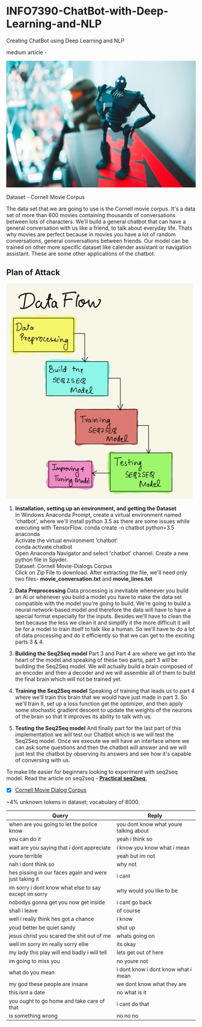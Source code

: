 # INFO7390-ChatBot-with-Deep-Learning-and-NLP
Creating ChatBot using Deep Learning and NLP

medium article - 

<Img src="https://github.com/rhnyewale/INFO7390-ChatBot-with-Deep-Learning-and-NLP/blob/main/Images/Bot.jpg?raw=true">


Dataset - Cornell Movie Corpus

The data set that we are going to use is the Cornell movie corpus. It's a data set of more than 600 movies containing thousands of conversations between lots of characters. We'll build a general chatbot that can have a general conversation with us like a friend, to talk about everyday life. Thats why movies are perfect because in movies you have a lot of random conversations, general conversations between friends. Our model can be trained on other more specific dataset like calender assistant or navigation assistant. These are some other applications of the chatbot.


## Plan of Attack

<Img src="https://github.com/rhnyewale/INFO7390-ChatBot-with-Deep-Learning-and-NLP/blob/main/Images/DataFlow.jpg?raw=true">

1. **Installation, setting up an environment, and getting the Dataset**<br/>
In Windows Anaconda Prompt, create a virtual environment named 'chatbot', where we'll install python 3.5 as there are some issues while executing with TensorFlow.
conda create -n chatbot python=3.5 anaconda<br/>
Activate the virtual environment 'chatbot'<br/>
conda activate chatbot<br/>
Open Anaconda Navigator and select 'chatbot' channel. Create a new python file in Spyder.<br/>
Dataset: Cornell Movie-Dialogs Corpus<br/>
Click on Zip File to download. After extracting the file, we'll need only two files- **movie_conversation.txt** and **movie_lines.txt**

2. **Data Preprocessing**
Data processing is inevitable whenever you build an AI or whenever you build a model you have to make the data set compatible with the model you're going to build. We're going to build a neural network-based model and therefore the data will have to have a special format especially for the inputs. Besides we'll have to clean the text because the less we clean it and simplify it the more difficult it will be for a model to train itself to talk like a human. So we'll have to do a lot of data processing and do it efficiently so that we can get to the exciting parts 3 & 4.

3. **Building the Seq2Seq model**
Part 3 and Part 4 are where we get into the heart of the model and speaking of these two parts, part 3 will be building the Seq2Seq model. We will actually build a brain composed of an encoder and then a decoder and we will assemble all of them to build the final brain which will not be trained yet.

4. **Training the Seq2Seq model**
Speaking of training that leads us to part 4 where we'll train this brain that we would have just made in part 3. So we'll train it, set up a loss function get the optimizer, and then apply some stochastic gradient descent to update the weights of the neurons of the brain so that it improves its ability to talk with us.

5. **Testing the Seq2Seq model**
And finally part for the last part of this implementation we will test our Chatbot which is we will test the Seq2Seq model. Once we execute we will have an interface where we can ask some questions and then the chatbot will answer and we will just test the chatbot by observing its answers and see how it's capable of conversing with us.

To make life easier for beginners looking to experiment with seq2seq model. Read the article on seq2seq - [**Practical seq2seq**](http://suriyadeepan.github.io/2016-12-31-practical-seq2seq/),

- [x] [Cornell Movie Dialog Corpus](https://github.com/suriyadeepan/datasets/tree/master/seq2seq/cornell_movie_corpus)

\~4% unknown tokens in dataset; vocabulary of 8000.

| Query					| Reply					|
| ------------- | ------------- |
| when are you going to let the police know | you dont know what youre talking about |
| you can do it | yeah i think so |
| wait are you saying that i dont appreciate | i know you know what i mean |
| youre terrible | yeah but im not |
| nah i dont think so | why not |
| hes pissing in our faces again and were just taking it | i cant |
| im sorry i dont know what else to say except im sorry | why would you like to be |
| nobodys gonna get you now get inside | i cant go back |
| shall i leave | of course |
| well i really think hes got a chance | i know |
| youd better be quiet sandy | shut up |
| jesus christ you scared the shit out of me | whats going on |
| well im sorry im really sorry ellie | its okay |
| my lady this play will end badly i will tell | lets get out of here |
| im going to miss you | no youre not |
| what do you mean | i dont know i dont know what i mean |
| my god these people are insane | we dont know what they are |
| this isnt a date | no what is it |
| you ought to go home and take care of that | i cant do that |
| is something wrong | no no no |



